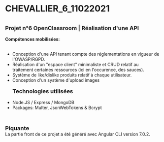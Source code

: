 # CHEVALLIER_6_11022021
<br /><font style="font-size: 18px;"><b>Projet n°6 OpenClassroom | Réalisation d'une API</b></font><br /><br />
<b>Compétences mobilisées:</b><br /><br />
- Conception d'une API tenant compte des réglementations en vigueur de l'OWASP/RGPD.<br />
- Réalisation d'un "espace client" minimaliste et CRUD relatif au traitement certaines ressources (ici en l'occurence, des sauces).<br />
- Système de like/dislike produits relatif à chaque utilisateur.<br />
- Conception d'un système d'upload images
<br /><br />
<b><font style="font-size: 18px;">Technologies utilisées</font></b><br /><br />
- Node.JS / Express / MongoDB<br />
- Packages: Multer, JsonWebTokens & Bcrypt

<br /><br /><b><font style="font-size: 18px;">Piquante</font></b><br />
La partie front de ce projet a été généré avec Angular CLI version 7.0.2.
